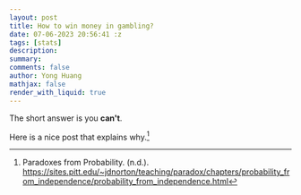 ```yaml
---
layout: post
title: How to win money in gambling?
date: 07-06-2023 20:56:41 :z
tags: [stats]
description:
summary:
comments: false
author: Yong Huang
mathjax: false
render_with_liquid: true
---
```


The short answer is you **can't**. 

Here is a nice post that explains why.[^fn1]

[^fn1]: Paradoxes from Probability. (n.d.). https://sites.pitt.edu/~jdnorton/teaching/paradox/chapters/probability_from_independence/probability_from_independence.html





